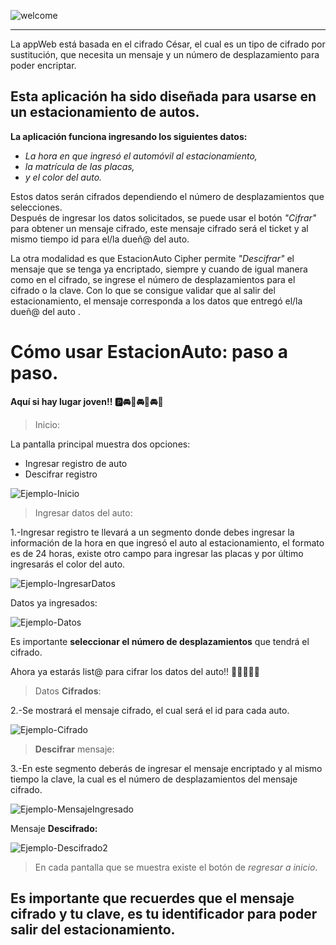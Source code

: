 ![welcome](https://i.ibb.co/RjxDmJ5/welcome.png)

-----------------------------
La appWeb está basada en el cifrado César, el cual es un tipo de cifrado por sustitución, que necesita un mensaje y un número de desplazamiento para poder encriptar. 
## **Esta aplicación ha sido diseñada para usarse en un estacionamiento de autos.**

**La aplicación funciona ingresando los siguientes datos:** 

  * *La hora en que ingresó el automóvil al estacionamiento,*
  * *la matrícula de las placas,* 
  * *y el color del auto.*


Estos datos serán cifrados dependiendo el número de desplazamientos que selecciones.  
Después de ingresar los datos solicitados, se puede usar el botón *"Cifrar"* para obtener un mensaje cifrado, este mensaje cifrado será el ticket y al mismo tiempo id para el/la dueñ@ del auto.  

La otra modalidad es que EstacionAuto Cipher permite *"Descifrar"* el mensaje que se tenga ya encriptado, siempre y cuando de igual manera como en el cifrado, se ingrese el número de desplazamientos para el cifrado o la clave. Con lo que se consigue validar que al salir del estacionamiento, el mensaje corresponda a los datos que entregó el/la dueñ@ del auto .


# **Cómo usar EstacionAuto: paso a paso.** 
**Aquí si hay lugar joven!! 🅿🚘🚗🚘🚗🚘🚗**

>Inicio:

La pantalla principal muestra dos opciones:
*  Ingresar registro de auto 
*  Descifrar registro

![Ejemplo-Inicio](https://i.ibb.co/khZKzZy/inicio-Internet.png)

>Ingresar datos del auto:

1.-Ingresar registro te llevará a un segmento donde debes ingresar la información de la hora en que ingresó el auto al estacionamiento, el formato es de 24 horas, existe otro campo para ingresar las placas y por último ingresarás el color del auto.  

![Ejemplo-IngresarDatos](https://i.ibb.co/1bYVctq/ingresar-Datos.png)

Datos ya ingresados:

![Ejemplo-Datos](https://i.ibb.co/6vPgnb0/datos-Ingresados.png)

Es importante **seleccionar el número de desplazamientos** que tendrá el cifrado.

Ahora ya estarás list@ para cifrar los datos del auto!!  🙆‍♀️🙆‍♂️🎊

>Datos **Cifrados**:

2.-Se mostrará el mensaje cifrado, el cual será el id para cada auto.

![Ejemplo-Cifrado](https://i.ibb.co/TTqPxKL/cifrado-Yupi.png)

>**Descifrar** mensaje:

3.-En este segmento deberás de ingresar el mensaje encriptado y al mismo tiempo la clave, la cual es el número de desplazamientos del mensaje cifrado.

![Ejemplo-MensajeIngresado](https://i.ibb.co/JsLV7p9/mensaje-Ingresado.png)

Mensaje **Descifrado:** 

![Ejemplo-Descifrado2](https://i.ibb.co/HGY19Lt/descifrado-Yupi.png)

>En cada pantalla que se muestra existe el botón de *regresar a inicio*.
## Es importante que recuerdes que el mensaje cifrado y tu clave, es tu identificador para poder salir del estacionamiento.
